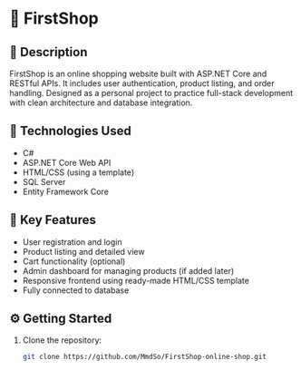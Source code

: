 # 🛒 FirstShop

## 🧾 Description
FirstShop is an online shopping website built with ASP.NET Core and RESTful APIs. It includes user authentication, product listing, and order handling. Designed as a personal project to practice full-stack development with clean architecture and database integration.

## 🚀 Technologies Used
- C#
- ASP.NET Core Web API
- HTML/CSS (using a template)
- SQL Server
- Entity Framework Core

## 🎯 Key Features
- User registration and login
- Product listing and detailed view
- Cart functionality (optional)
- Admin dashboard for managing products (if added later)
- Responsive frontend using ready-made HTML/CSS template
- Fully connected to database

## ⚙️ Getting Started

1. Clone the repository:
   ```bash
   git clone https://github.com/MmdSo/FirstShop-online-shop.git
